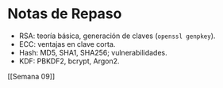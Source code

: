 # Notas de Repaso

- RSA: teoría básica, generación de claves (`openssl genpkey`).
- ECC: ventajas en clave corta.
- Hash: MD5, SHA1, SHA256; vulnerabilidades.
- KDF: PBKDF2, bcrypt, Argon2.

[[Semana 09]]
